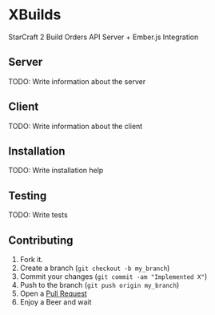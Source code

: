 XBuilds
=============

StarCraft 2 Build Orders API Server + Ember.js Integration


Server
-------

TODO: Write information about the server


Client
------

TODO: Write information about the client


Installation
-----------

TODO: Write installation help


Testing
-------

TODO: Write tests


Contributing
------------

1. Fork it.
2. Create a branch (`git checkout -b my_branch`)
3. Commit your changes (`git commit -am "Implemented X"`)
4. Push to the branch (`git push origin my_branch`)
5. Open a [Pull Request][1]
6. Enjoy a Beer and wait

[1]: http://github.com/clooth/xbuilds/pulls
